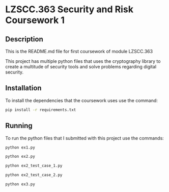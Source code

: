# LZSCC.363 Security and Risk Coursework 1 

## Description

This is the README.md file for first coursework of module LZSCC.363

This project has multiple python files that uses the cryptography library to create
a multitude of security tools and solve problems regarding digital security.

## Installation

To install the dependencies that the coursework uses use the command:

```bash
pip install -r requirements.txt
```

## Running

To run the python files that I submitted with this project use the commands:

```bash
python ex1.py

python ex2.py

python ex2_test_case_1.py

python ex2_test_case_2.py

python ex3.py
```


